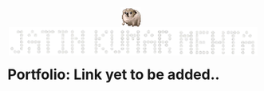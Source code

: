 <p align="center">
  <img src="assets/nervous-dog-spinning.gif" width="40" style="vertical-align: middle; margin-right: 10px;" />
  <strong style="font-size: 2em;">
    <img src="assets/name (2).png" width="500" />
    <p>
      Portfolio: Link yet to be added..
    </p>
  </strong>
</p>
